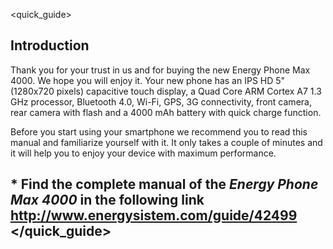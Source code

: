 <quick_guide>
## Introduction

Thank you for your trust in us and for buying the new Energy Phone Max 4000. We hope you will enjoy it.
Your new phone has an IPS HD 5" (1280x720 pixels) capacitive touch display, a Quad Core ARM Cortex A7 1.3 GHz processor, Bluetooth 4.0, Wi-Fi, GPS, 3G connectivity, front camera, rear camera with flash and a 4000 mAh battery with quick charge function.

Before you start using your smartphone we recommend you to read this manual and familiarize yourself with it.  It only takes a couple of minutes and it will help you to enjoy your device with maximum performance.

## <unique> * Find the complete manual of the *Energy Phone Max 4000* in the following link  http://www.energysistem.com/guide/42499 </unique> </quick_guide>
